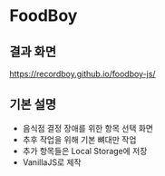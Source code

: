 # FoodBoy

## 결과 화면
https://recordboy.github.io/foodboy-js/

## 기본 설명
* 음식점 결정 장애를 위한 항목 선택 화면
* 추후 작업을 위해 기본 뼈대만 작업
* 추가 항목들은 Local Storage에 저장
* VanillaJS로 제작
